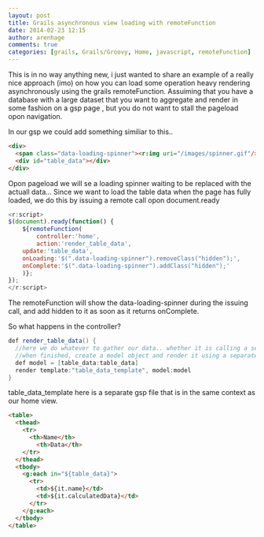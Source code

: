 ```yaml
---
layout: post
title: Grails asynchronous view loading with remoteFunction
date: 2014-02-23 12:15
author: arenhage
comments: true
categories: [grails, Grails/Groovy, Home, javascript, remoteFunction]
---
```

This is in no way anything new, i just wanted to share an example of a really nice approach (imo) on how you can load some operation heavy rendering asynchronously using the grails remoteFunction.
Assuiming that you have a database with a large dataset that you want to aggregate and render in some fashion on a gsp page , but you do not want to stall the pageload opon navigation.

In our gsp we could add something similiar to this..

<!--more-->

```html
<div>
  <span class="data-loading-spinner"><r:img uri="/images/spinner.gif"/></span>
  <div id="table_data"></div>
</div>
```

Opon pageload we will se a loading spinner waiting to be replaced with the actuall data...
Since we want to load the table data when the page has fully loaded, we do this by issuing a remote call opon document.ready

```javascript
<r:script>
$(document).ready(function() {
    ${remoteFunction(
        controller:'home',
        action:'render_table_data',
	update:'table_data',
	onLoading:'$(".data-loading-spinner").removeClass("hidden");',
	onComplete:'$(".data-loading-spinner").addClass("hidden");'
    )};
});
</r:script>
```

The remoteFunction will show the data-loading-spinner during the issuing call, and add hidden to it as soon as it returns onComplete.

So what happens in the controller?

```java
def render_table_data() {
  //here we do whatever to gather our data.. whether it is calling a service doing some queries to the database...
  //when finished, create a model object and render it using a separate template.
  def model = [table_data:table_data]
  render template:"table_data_template", model:model
}
```

table_data_template here is a separate gsp file that is in the same context as our home view.

```html
<table>
  <thead>
    <tr>
      <th>Name</th>
        <th>Data</th>
    </tr>
  </thead>
  <tbody>
    <g:each in="${table_data}">
      <tr>
        <td>${it.name}</td>
        <td>${it.calculatedData}</td>
      </tr>
    </g:each>
  </tbody>
</table>
```
